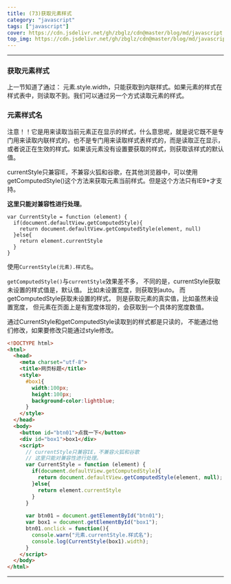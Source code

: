 ```yaml
---
title: (73)获取元素样式
category: "javascript"
tags: ["javascript"]
cover: https://cdn.jsdelivr.net/gh/zbglz/cdn@master/blog/md/javascript.svg
top_img: https://cdn.jsdelivr.net/gh/zbglz/cdn@master/blog/md/javascript.svg
---
```


***

### 获取元素样式

上一节知道了通过： 元素.style.width，只能获取到内联样式。如果元素的样式在样式表中，则读取不到。我们可以通过另一个方式读取元素的样式。

### 元素样式名

注意！！它是用来读取当前元素正在显示的样式，什么意思呢，就是说它既不是专门用来读取内联样式的，也不是专门用来读取样式表样式的，而是读取正在显示，或者说正在生效的样式。如果该元素没有设置要获取的样式，则获取该样式的默认值。

currentStyle只兼容IE，不兼容火狐和谷歌，在其他浏览器中，可以使用getComputedStyle()这个方法来获取元素当前样式。但是这个方法只有IE9+才支持。

**这里只能对兼容性进行处理**。


    var CurrentStyle = function (element) {
      if(document.defaultView.getComputedStyle){
        return document.defaultView.getComputedStyle(element, null)
      }else{
        return element.currentStyle
      }
    }


使用`CurrentStyle(元素).样式名`。

`getComputedStyle()`与`currentStyle`效果差不多，
不同的是，currentStyle获取未设置的样式值是，默认值。
比如未设置宽度，则获取到auto。
而getComputedStyle获取未设置的样式，
则是获取元素的真实值，比如虽然未设置宽度，
但元素在页面上是有宽度体现的，会获取到一个具体的宽度数值。

通过CurrentStyle和getComputedStyle读取到的样式都是只读的，
不能通过他们修改，如果要修改只能通过style修改。


```html html
<!DOCTYPE html>
<html>
  <head>
    <meta charset="utf-8">
    <title>网页标题</title>
    <style>
      #box1{
        width:100px;
        height:100px;
        background-color:lightblue;
      }
    </style>
  </head>
  <body>
    <button id="btn01">点我一下</button>
    <div id="box1">box1</div>
    <script>
      // currentStyle只兼容IE，不兼容火狐和谷歌
      // 这里只能对兼容性进行处理。
      var CurrentStyle = function (element) {
        if(document.defaultView.getComputedStyle){
          return document.defaultView.getComputedStyle(element, null);
        }else{
          return element.currentStyle
        }
      }
      
      var btn01 = document.getElementById("btn01");
      var box1 = document.getElementById("box1");
      btn01.onclick = function(){
        console.warn("元素.currentStyle.样式名");
        console.log(CurrentStyle(box1).width);
      }
    </script>
  </body>
</html>
```

***